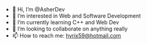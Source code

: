 - 👋 Hi, I’m @AsherDev
- 👀 I’m interested in Web and Software Development
- 🌱 I’m currently learning C++ and Web Dev
- 💞️ I’m looking to collaborate on anything really
- 📫 How to reach me: hyrix59@hotmail.com

<!---
AsherDev/AsherDev is a ✨ special ✨ repository because its `README.md` (this file) appears on your GitHub profile.
You can click the Preview link to take a look at your changes.
--->
